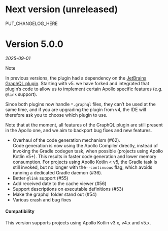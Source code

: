 # Next version (unreleased)

PUT_CHANGELOG_HERE

# Version 5.0.0

_2025-09-01_

> [!NOTE]
> In previous versions, the plugin had a dependency on the [JetBrains GraphQL plugin](https://plugins.jetbrains.com/plugin/8097-graphql).
> Starting with v5. we have forked and integrated that plugin’s code to allow us to implement certain Apollo specific features (e.g. `@link` support).
>
> Since both plugins now handle `*.graphql` files, they can’t be used at the same time, and if you are upgrading the plugin from v4, the IDE will therefore ask you to choose which plugin to use.
>
> Note that at the moment, all features of the GraphQL plugin are still present in the Apollo one, and we aim to backport bug fixes and new features.

- Overhaul of the code generation mechanism (#62).<br>
  Code generation is now using the Apollo Compiler directly, instead of
  invoking the Gradle codegen task, when possible (projects using Apollo Kotlin v5+). This results in faster code generation
  and lower memory consumption. For projects using Apollo Kotlin < v5, the Gradle task is still invoked, but no longer with
  the`--continuous` flag, which avoids running a dedicated Gradle daemon (#36).
- Better `@link` support (#55)
- Add received date to the cache viewer (#56)
- Support descriptions on executable definitions (#53)
- Make the graphql folder stand out (#54)
- Various crash and bug fixes

#### Compatibility

This version supports projects using Apollo Kotlin v3.x, v4.x and v5.x.

